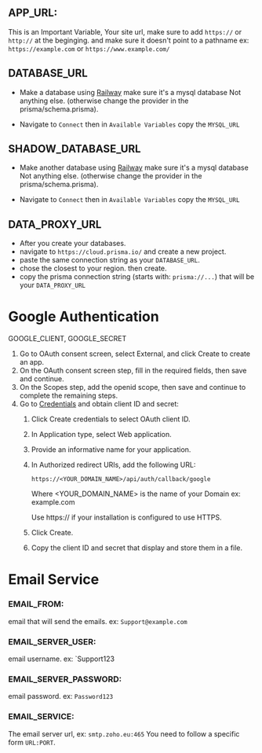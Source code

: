 ## APP_URL:
This is an Important Variable, 
Your site url, make sure to add `https://` or `http://` at the beginging. and make sure it doesn't point to a pathname
ex: `https://example.com` or `https://www.example.com/`


## DATABASE_URL

- Make a database using [Railway](https://railway.app)
make sure it's a mysql database Not anything else. (otherwise change the provider in the prisma/schema.prisma).

- Navigate to `Connect` then  in `Available Variables` copy the `MYSQL_URL` 


## SHADOW_DATABASE_URL

- Make another database using [Railway](https://railway.app)
make sure it's a mysql database Not anything else. (otherwise change the provider in the prisma/schema.prisma).

- Navigate to `Connect` then  in `Available Variables` copy the `MYSQL_URL` 


## DATA_PROXY_URL
- After you create your databases.
- navigate to `https://cloud.prisma.io/` and create a new project.
- paste the same connection string as your `DATABASE_URL`.
- chose the closest to your region. then create.
- copy the prisma connection string (starts with: `prisma://...`) that will be your `DATA_PROXY_URL`


# Google Authentication
GOOGLE_CLIENT, GOOGLE_SECRET

1.  Go to OAuth consent screen, select External, and click Create to create an app.
2.  On the OAuth consent screen step, fill in the required fields, then save and continue.
3.  On the Scopes step, add the openid scope, then save and continue to complete the remaining steps.
4.  Go to [Credentials](https://console.cloud.google.com/apis/credentials) and obtain client ID and secret: 
    1.  Click Create credentials to select OAuth client ID.
    2.  In Application type, select Web application.
    3.  Provide an informative name for your application.
    4.  In Authorized redirect URIs, add the following URL:
        
        `https://<YOUR_DOMAIN_NAME>/api/auth/callback/google`
        
        Where <YOUR_DOMAIN_NAME> is the name of your Domain ex: example.com
        
        Use https:// if your installation is configured to use HTTPS.
        
    5.  Click Create.
    6.  Copy the client ID and secret that display and store them in a file.




# Email Service
### **EMAIL_FROM:**
email that will send the emails. ex: `Support@example.com`

### **EMAIL_SERVER_USER:**
email username. ex: `Support123

### **EMAIL_SERVER_PASSWORD:**
email password. ex: `Password123`

### **EMAIL_SERVICE:** 
The email server url, ex: `smtp.zoho.eu:465`
You need to follow a specific form `URL:PORT`.

